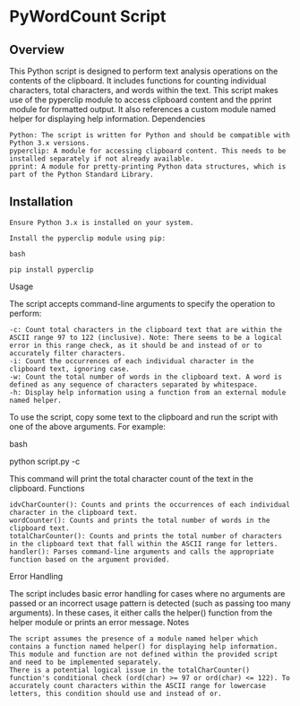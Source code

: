 # PyWordCount Script

## Overview

This Python script is designed to perform text analysis operations on the contents of the clipboard. It includes functions for counting individual characters, total characters, and words within the text. This script makes use of the pyperclip module to access clipboard content and the pprint module for formatted output. It also references a custom module named helper for displaying help information.
Dependencies

    Python: The script is written for Python and should be compatible with Python 3.x versions.
    pyperclip: A module for accessing clipboard content. This needs to be installed separately if not already available.
    pprint: A module for pretty-printing Python data structures, which is part of the Python Standard Library.

## Installation

    Ensure Python 3.x is installed on your system.

    Install the pyperclip module using pip:

    bash

    pip install pyperclip

Usage

The script accepts command-line arguments to specify the operation to perform:

    -c: Count total characters in the clipboard text that are within the ASCII range 97 to 122 (inclusive). Note: There seems to be a logical error in this range check, as it should be and instead of or to accurately filter characters.
    -i: Count the occurrences of each individual character in the clipboard text, ignoring case.
    -w: Count the total number of words in the clipboard text. A word is defined as any sequence of characters separated by whitespace.
    -h: Display help information using a function from an external module named helper.

To use the script, copy some text to the clipboard and run the script with one of the above arguments. For example:

bash

python script.py -c

This command will print the total character count of the text in the clipboard.
Functions

    idvCharCounter(): Counts and prints the occurrences of each individual character in the clipboard text.
    wordCounter(): Counts and prints the total number of words in the clipboard text.
    totalCharCounter(): Counts and prints the total number of characters in the clipboard text that fall within the ASCII range for letters.
    handler(): Parses command-line arguments and calls the appropriate function based on the argument provided.

Error Handling

The script includes basic error handling for cases where no arguments are passed or an incorrect usage pattern is detected (such as passing too many arguments). In these cases, it either calls the helper() function from the helper module or prints an error message.
Notes

    The script assumes the presence of a module named helper which contains a function named helper() for displaying help information. This module and function are not defined within the provided script and need to be implemented separately.
    There is a potential logical issue in the totalCharCounter() function's conditional check (ord(char) >= 97 or ord(char) <= 122). To accurately count characters within the ASCII range for lowercase letters, this condition should use and instead of or.

